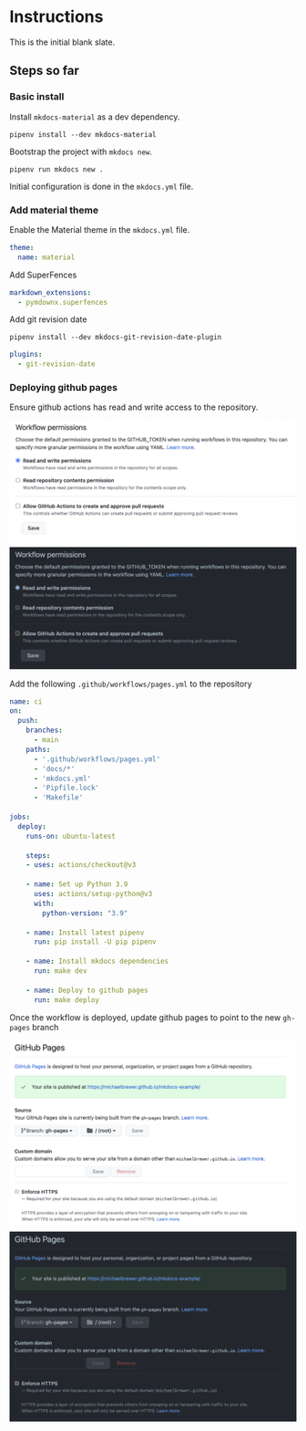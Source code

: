 # Instructions

This is the initial blank slate.

## Steps so far

### Basic install

Install `mkdocs-material` as a dev dependency.

```shell
pipenv install --dev mkdocs-material
```

Bootstrap the project with `mkdocs new`.

```shell
pipenv run mkdocs new .
```

Initial configuration is done in the `mkdocs.yml` file.

### Add material theme

Enable the Material theme in the `mkdocs.yml` file.

```yaml
theme:
  name: material
```

Add SuperFences

```yaml
markdown_extensions:
  - pymdownx.superfences
```

Add git revision date

```shell
pipenv install --dev mkdocs-git-revision-date-plugin
```

```yaml
plugins:
  - git-revision-date
```

### Deploying github pages

Ensure github actions has read and write access to the repository.

![Github actions permissions](./media/github-actions-light.png#gh-light-mode-only)
![Github actions permissions](./media/github-actions-dark.png#gh-dark-mode-only)

Add the following `.github/workflows/pages.yml` to the repository

```yaml
name: ci 
on:
  push:
    branches:
      - main
    paths:
      - '.github/workflows/pages.yml'
      - 'docs/*'
      - 'mkdocs.yml'
      - 'Pipfile.lock'
      - 'Makefile'

jobs:
  deploy:
    runs-on: ubuntu-latest

    steps:
    - uses: actions/checkout@v3

    - name: Set up Python 3.9
      uses: actions/setup-python@v3
      with:
        python-version: "3.9"

    - name: Install latest pipenv
      run: pip install -U pip pipenv

    - name: Install mkdocs dependencies
      run: make dev

    - name: Deploy to github pages
      run: make deploy
```

Once the workflow is deployed, update github pages to point to the new `gh-pages` branch

![Github pages](./media/github-pages-light.png#gh-light-mode-only)
![Github pages](./media/github-pages-dark.png#gh-dark-mode-only)
